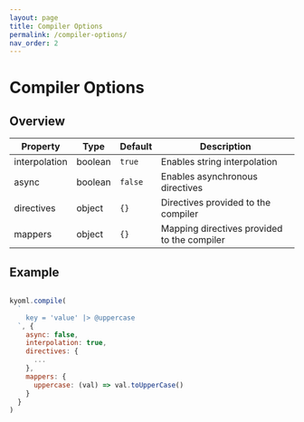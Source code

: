 ```yaml
---
layout: page
title: Compiler Options
permalink: /compiler-options/
nav_order: 2
---
```


# Compiler Options

## Overview

| Property       | Type     | Default | Description |
| -------------- | -------- | ------  | ----------- |
| interpolation  | boolean  | `true`  | Enables string interpolation |
| async          | boolean  | `false` | Enables asynchronous directives |
| directives     | object  | `{}` | Directives provided to the compiler |
| mappers        | object  | `{}` | Mapping directives provided to the compiler |

## Example

```javascript

kyoml.compile(
  `
    key = 'value' |> @uppercase
  `, {
    async: false,
    interpolation: true,
    directives: {
      ...
    },
    mappers: {
      uppercase: (val) => val.toUpperCase()
    }
  }
)

```
